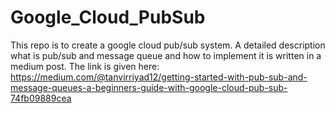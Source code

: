 # Google_Cloud_PubSub

This repo is to create a google cloud pub/sub system. A detailed description what is pub/sub and message queue and how to implement it is written in a medium post. The link is given here:
https://medium.com/@tanvirriyad12/getting-started-with-pub-sub-and-message-queues-a-beginners-guide-with-google-cloud-pub-sub-74fb09889cea
